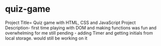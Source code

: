 # quiz-game
Project Title= Quiz game with HTML, CSS and JavaScript
Project Description- first time playing with DOM and making functions was fun and overwhelming for me 
still pending - adding Timer and getting initials from local storage. would still be working on it


